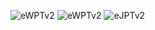 ![eWPTv2](https://api.accredible.com/v1/frontend/credential_website_embed_image/badge/130542707) ![eWPTv2](https://api.accredible.com/v1/frontend/credential_website_embed_image/badge/118275327) ![eJPTv2](https://api.accredible.com/v1/frontend/credential_website_embed_image/badge/111771873)
